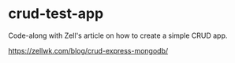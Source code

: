 # crud-test-app

Code-along with Zell's article on how to create a simple CRUD app.

https://zellwk.com/blog/crud-express-mongodb/
